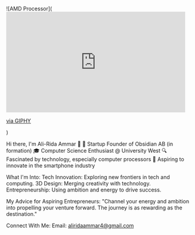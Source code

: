 
![AMD Processor](<iframe src="https://giphy.com/embed/hQVwUqAWm0ryxhFrDy" width="480" height="270" frameBorder="0" class="giphy-embed" allowFullScreen></iframe><p><a href="https://giphy.com/gifs/AMD-Official-hQVwUqAWm0ryxhFrDy">via GIPHY</a></p>)

Hi there, I'm Ali-Rida Ammar 👋
🚀 Startup Founder of Obsidian AB (in formation)
🎓 Computer Science Enthusiast @ University West
🔍 Fascinated by technology, especially computer processors
📱 Aspiring to innovate in the smartphone industry

What I'm Into:
Tech Innovation: Exploring new frontiers in tech and computing.
3D Design: Merging creativity with technology.
Entrepreneurship: Using ambition and energy to drive success.

My Advice for Aspiring Entrepreneurs:
"Channel your energy and ambition into propelling your venture forward. The journey is as rewarding as the destination."

Connect With Me:
Email: aliridaammar4@gmail.com

